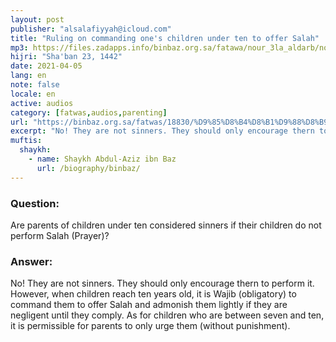```yaml
---
layout: post
publisher: "alsalafiyyah@icloud.com"
title: "Ruling on commanding one's children under ten to offer Salah"
mp3: https://files.zadapps.info/binbaz.org.sa/fatawa/nour_3la_aldarb/nour_947/nour_94719.mp3
hijri: "Sha'ban 23, 1442"
date: 2021-04-05
lang: en
note: false
locale: en
active: audios
category: [fatwas,audios,parenting]
url: "https://binbaz.org.sa/fatwas/18830/%D9%85%D8%B4%D8%B1%D9%88%D8%B9%D9%8A%D8%A9-%D8%A7%D9%85%D8%B1-%D8%A7%D9%84%D8%A7%D8%B7%D9%81%D8%A7%D9%84-%D8%A8%D8%A7%D9%84%D8%B5%D9%84%D8%A7%D8%A9-%D8%A7%D8%B0%D8%A7-%D8%A8%D9%84%D8%BA%D9%88%D8%A7-%D8%B3%D8%A8%D8%B9%D8%A7"
excerpt: "No! They are not sinners. They should only encourage thern to perform it. However, when children reach ten years old, it is Wajib (obligatory) to command them to offer Salah and admonish them lightly if they are negligent until they comply."
muftis:
  shaykh: 
    - name: Shaykh Abdul-Aziz ibn Baz
      url: /biography/binbaz/
---
```


### Question: 
Are parents of children under ten considered sinners if their children do not perform Salah (Prayer)?

### Answer: 
No! They are not sinners. They should only encourage thern to perform it. However, when children reach ten years old, it is Wajib (obligatory) to command them to offer Salah and admonish them lightly if they are negligent until they comply. As for children who are between seven and ten, it is permissible for parents to only urge them (without punishment). 
